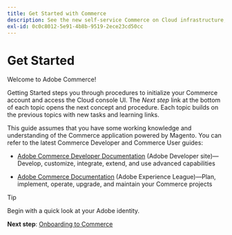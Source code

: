 ```yaml
---
title: Get Started with Commerce
description: See the new self-service Commerce on Cloud infrastructure, and learn how to build and deploy a Commerce store in minutes.
exl-id: 0c0c8012-5e91-4b8b-9519-2ece23cd50cc
---
```

# Get Started

Welcome to Adobe Commerce!

Getting Started steps you through procedures to initialize your Commerce account and access the Cloud console UI. The _Next step_ link at the bottom of each topic opens the next concept and procedure. Each topic builds on the previous topics with new tasks and learning links.

This guide assumes that you have some working knowledge and understanding of the Commerce application powered by Magento. You can refer to the latest Commerce Developer and Commerce User guides:

- [Adobe Commerce Developer Documentation](https://developer.adobe.com/commerce/docs) (Adobe Developer site)—Develop, customize, integrate, extend, and use advanced capabilities 

- [Adobe Commerce Documentation](https://experienceleague.adobe.com/docs/commerce.html) (Adobe Experience League)—Plan, implement, operate, upgrade, and maintain your Commerce projects

>[!TIP]
>
>Begin with a quick look at your Adobe identity.
>
>**Next step**: [Onboarding to Commerce](onboarding.md)
